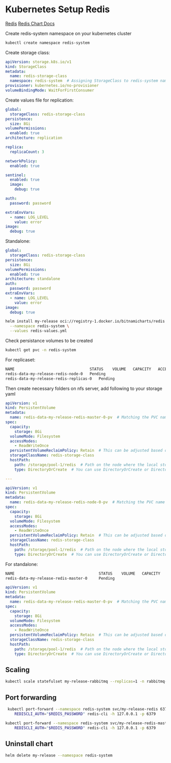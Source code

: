 # Kubernetes Setup Redis

[Redis](https://bitnami.com/stack/redis/helm)
[Redis Chart Docs](https://github.com/bitnami/charts/tree/main/bitnami/redis/#installing-the-chart)

Create redis-system namespace on your kubernetes cluster

```bash
kubectl create namespace redis-system
```

Create storage class:

```yaml
apiVersion: storage.k8s.io/v1
kind: StorageClass
metadata:
  name: redis-storage-class
  namespace: redis-system  # Assigning StorageClass to redis-system namespace
provisioner: kubernetes.io/no-provisioner
volumeBindingMode: WaitForFirstConsumer
```

Create values file for replication:

```yaml
global:
  storageClass: redis-storage-class
persistence:
  size: 8Gi
volumePermissions:
  enabled: true
architecture: replication

replica:
  replicaCount: 3

networkPolicy:
  enabled: true

sentinel:
  enabled: true
  image:
    debug: true

auth:
  password: password

extraEnvVars:
  - name: LOG_LEVEL
    value: error
image:
  debug: true
```

Standalone:

```yaml
global:
  storageClass: redis-storage-class
persistence:
  size: 8Gi
volumePermissions:
  enabled: true
architecture: standalone
auth:
  password: password
extraEnvVars:
  - name: LOG_LEVEL
    value: error
image:
  debug: true
```

```bash
helm install my-release oci://registry-1.docker.io/bitnamicharts/redis \
  --namespace redis-system \
  --values redis-values.yml
```

Check persistance volumes to be created

```bash
kubectl get pvc -n redis-system
```

For replicaset:

```bash
NAME                                 STATUS    VOLUME   CAPACITY   ACCESS MODES   STORAGECLASS          VOLUMEATTRIBUTESCLASS   AGE
redis-data-my-release-redis-node-0   Pending                                      redis-storage-class   <unset>                 48s
redis-data-my-release-redis-replicas-0   Pending                                      redis-storage-class   <unset>                 2m44s
```

Then create necessary folders on nfs server, add following to your storage yaml

```yaml
apiVersion: v1
kind: PersistentVolume
metadata:
  name: redis-data-my-release-redis-master-0-pv  # Matching the PVC name
spec:
  capacity:
    storage: 8Gi
  volumeMode: Filesystem
  accessModes:
    - ReadWriteOnce
  persistentVolumeReclaimPolicy: Retain  # This can be adjusted based on your retention policy
  storageClassName: redis-storage-class
  hostPath:
    path: /storage/pool-1/redis  # Path on the node where the local storage is mounted
    type: DirectoryOrCreate  # You can use DirectoryOrCreate or Directory

---

apiVersion: v1
kind: PersistentVolume
metadata:
  name: redis-data-my-release-redis-node-0-pv  # Matching the PVC name
spec:
  capacity:
    storage: 8Gi
  volumeMode: Filesystem
  accessModes:
    - ReadWriteOnce
  persistentVolumeReclaimPolicy: Retain  # This can be adjusted based on your retention policy
  storageClassName: redis-storage-class
  hostPath:
    path: /storage/pool-1/redis  # Path on the node where the local storage is mounted
    type: DirectoryOrCreate  # You can use DirectoryOrCreate or Directory
```

For standalone:

```bash
NAME                                     STATUS    VOLUME   CAPACITY   ACCESS MODES   STORAGECLASS          VOLUMEATTRIBUTESCLASS   AGE
redis-data-my-release-redis-master-0     Pending                                      redis-storage-class   <unset>                 2m44s
```

```yaml
apiVersion: v1
kind: PersistentVolume
metadata:
  name: redis-data-my-release-redis-master-0-pv  # Matching the PVC name
spec:
  capacity:
    storage: 8Gi
  volumeMode: Filesystem
  accessModes:
    - ReadWriteOnce
  persistentVolumeReclaimPolicy: Retain  # This can be adjusted based on your retention policy
  storageClassName: redis-storage-class
  hostPath:
    path: /storage/pool-1/redis  # Path on the node where the local storage is mounted
    type: DirectoryOrCreate  # You can use DirectoryOrCreate or Directory
```


## Scaling

```bash
kubectl scale statefulset my-release-rabbitmq --replicas=1 -n rabbitmq-system
```


## Port forwarding

```bash
 kubectl port-forward --namespace redis-system svc/my-release-redis 6379:6379 &
    REDISCLI_AUTH="$REDIS_PASSWORD" redis-cli -h 127.0.0.1 -p 6379
```

```bash
kubectl port-forward --namespace redis-system svc/my-release-redis-master 6379:6379 &
    REDISCLI_AUTH="$REDIS_PASSWORD" redis-cli -h 127.0.0.1 -p 6379
```

## Uninstall chart

```bash
helm delete my-release --namespace redis-system
```
